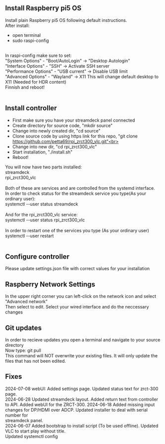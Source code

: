 ## Install Raspberry pi5 OS <br>
Install plain Raspberry pi5 OS following default instructions.<br>
After install:<br>
* open terminal<br>
* sudo raspi-config<br>
<br>
In raspi-config make sure to set:<br>
"System Options" - "Boot/AutoLogin" -> "Desktop Autologin"<br>
"Interface Options" - "SSH" -> Activate SSH server<br>
"Performance Options" - "USB current" -> Disable USB limit<br>
"Advanced Options" - "Wayland" -> X11 This will change default desktop to X11 (Needed for HDR content)<br>
Finnish and reboot!<br>
<br>

## Install controller<br>
- First make sure you have your streamdeck panel connected<br>
- Create directory for source code, "mkdir source"<br>
- Change into newly created dir, "cd source"<br>
- Clone source code by using https link for this repo, "git clone https://github.com/petta69/rpi_zrct300_vlc.git"<br>
- Change into new dir, "cd rpi_zrct300_vlc"<br>
- Start installation, "./install.sh"<br>
- Reboot!<br>

You will now have two parts installed:<br>
streamdeck<br>
rpi_zrct300_vlc<br>
<br>
Both of these are services and are controlled from the systemd interface.<br>
In order to check status for the streamdeck service you type(As your ordinary user):<br>
systemctl --user status streamdeck<br>
<br>
And for the rpi_zrct300_vlc service:<br>
systemctl --user status rpi_zrct300_vlc<br>
<br>
In order to restart one of the services you type (As your ordinary user)<br>
systemctl --user restart <service><br>
<br>

## Configure controller
Please update settings.json file with correct values for your installation<br>

## Raspberry Network Settings
In the upper right corner you can left-click on the network icon and select "Advanced network"<br>
Then select to edit. Select your wired interface and do the neccessary changes<br>

## Git updates
In order to recieve updates you open a terminal and navigate to your source directory<br>
Now type: git pull<br>
This command will NOT overwrite your existing files. It will only update the files that has not been edited.<br>

## Fixes
2024-07-08  webUI: Added settings page. Updated status text for zrct-300 page.<br>
2024-06-28  Updated streamdeck layout. Added return text from controller to API. Added webUI for the ZRCT-300.
2024-06-18  Added missing input changes for DP/HDMI over ADCP. Updated installer to deal with serial number for<br>
            streamdeck panel.<br>
2024-06-07  Added bootstrap to install script (To be used offline). Updated VLC to start play without title.<br>
            Updated systemctl config<br>    

